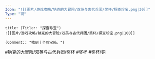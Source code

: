 ```yaml
---
Icon: "![[图片/游戏攻略/钠克的大冒险/双英与古代兵团/奖杯/探查珍宝.png|30]]"
Type: "铜"
---
```

```ad-common-bronze-trophy
title: (Title:: "探查珍宝")
![[图片/游戏攻略/钠克的大冒险/双英与古代兵团/奖杯/探查珍宝.png|100]]

(Comment:: "找到十个珍宝箱。")
```

#钠克的大冒险/双英与古代兵团/奖杯 #奖杯 #奖杯/铜
